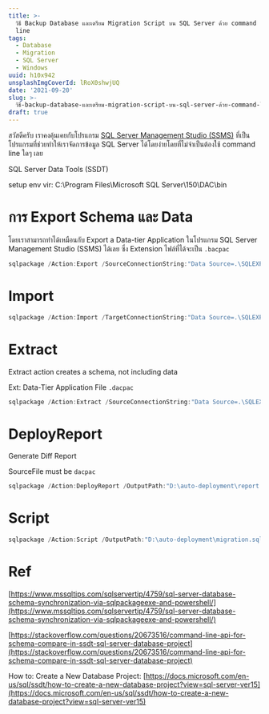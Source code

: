 ```yaml
---
title: >-
  วิธี Backup Database และเตรียม Migration Script บน SQL Server ด้วย command
  line
tags:
  - Database
  - Migration
  - SQL Server
  - Windows
uuid: h10x942
unsplashImgCoverId: lRoX0shwjUQ
date: '2021-09-20'
slug: >-
  วิธี-backup-database-และเตรียม-migration-script-บน-sql-server-ด้วย-command-line-h10x942
draft: true
---
```


สวัสดีครับ เราคงคุ้นเคยกับโปรแกรม [SQL Server Management Studio (SSMS)](https://docs.microsoft.com/en-us/sql/ssms/download-sql-server-management-studio-ssms?view=sql-server-ver15) ที่เป็นโปรแกรมที่ช่วยทำให้เราจัดการข้อมูล SQL Server ได้โดยง่ายโดยที่ไม่จำเป็นต้องใช้ command line ใดๆ เลย

SQL Server Data Tools (SSDT)

setup env vir: C:\Program Files\Microsoft SQL Server\150\DAC\bin

# การ Export Schema และ Data

โดยเราสามารถทำได้เหมือนกับ Export a Data-tier Application ในโปรแกรม SQL Server Management Studio (SSMS) ได้เลย ซึ่ง Extension ไฟล์ที่ได้จะเป็น `.bacpac`

```powershell
sqlpackage /Action:Export /SourceConnectionString:"Data Source=.\SQLEXPRESS; Initial Catalog=TestDB; Integrated Security=True" /TargetFile:"D:\auto-deployment\database_backup.bacpac"
```

# Import

```powershell
sqlpackage /Action:Import /TargetConnectionString:"Data Source=.\SQLEXPRESS; Initial Catalog=Imported_TestDB; Integrated Security=True" /SourceFile:"D:\auto-deployment\database_backup.bacpac"
```

# Extract

Extract action creates a schema, not including data

Ext: Data-Tier Application File `.dacpac`

```powershell
sqlpackage /Action:Extract /SourceConnectionString:"Data Source=.\SQLEXPRESS; Initial Catalog=TestDB; Integrated Security=True" /TargetFile:"D:\auto-deployment\database_schema.dacpac"
```

# DeployReport

Generate Diff Report

SourceFile must be `dacpac`

```powershell
sqlpackage /Action:DeployReport /OutputPath:"D:\auto-deployment\report.xml" /OverwriteFiles:True /SourceFile:"D:\auto-deployment\TestDatabase\Snapshots\TestDatabase_20210916_17-58-02.dacpac" /TargetConnectionString:"Data Source=.\SQLEXPRESS; Initial Catalog=TestDB; Integrated Security=True"
```

# Script

```powershell
sqlpackage /Action:Script /OutputPath:"D:\auto-deployment\migration.sql" /OverwriteFiles:True /SourceFile:"D:\auto-deployment\TestDatabase\Snapshots\TestDatabase_20210916_17-58-02.dacpac" /TargetConnectionString:"Data Source=.\SQLEXPRESS; Initial Catalog=TestDB; Integrated Security=True"
```

# Ref

[https://www.mssqltips.com/sqlservertip/4759/sql-server-database-schema-synchronization-via-sqlpackageexe-and-powershell/](https://www.mssqltips.com/sqlservertip/4759/sql-server-database-schema-synchronization-via-sqlpackageexe-and-powershell/)

[https://stackoverflow.com/questions/20673516/command-line-api-for-schema-compare-in-ssdt-sql-server-database-project](https://stackoverflow.com/questions/20673516/command-line-api-for-schema-compare-in-ssdt-sql-server-database-project)

How to: Create a New Database Project: [https://docs.microsoft.com/en-us/sql/ssdt/how-to-create-a-new-database-project?view=sql-server-ver15](https://docs.microsoft.com/en-us/sql/ssdt/how-to-create-a-new-database-project?view=sql-server-ver15)
